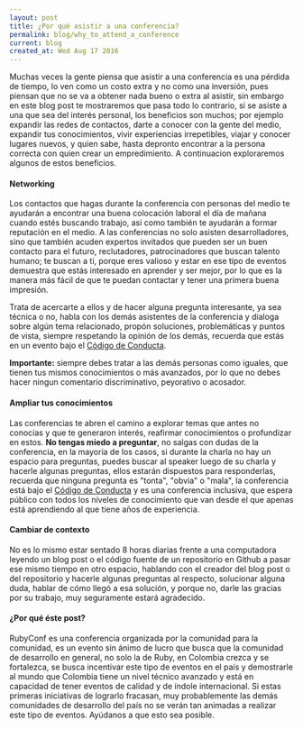 ```yaml
---
layout: post
title: ¿Por qué asistir a una conferencia?
permalink: blog/why_to_attend_a_conference
current: blog
created_at: Wed Aug 17 2016
---
```


Muchas veces la gente piensa que asistir a una conferencia es una pérdida de tiempo, lo ven como un costo extra y no como una inversión, pues piensan que no se va a obtener nada bueno o extra al asistir, sin embargo en este blog post te mostraremos que pasa todo lo contrario, si se asiste a una que sea del interés personal, los beneficios son muchos; por ejemplo expandir las redes de contactos, darte a conocer con la gente del medio, expandir tus conocimientos, vivir experiencias irrepetibles, viajar y conocer lugares nuevos, y quien sabe, hasta depronto encontrar a la persona correcta con quien crear un empredimiento. A continuacion exploraremos algunos de estos beneficios.

#### Networking

  Los contactos que hagas durante la conferencia con personas del medio te ayudarán a encontrar una buena colocación laboral el día de mañana cuando estés buscando trabajo, asi como también te ayudarán a formar reputación en el medio. A las conferencias no solo asisten desarrolladores, sino que también acuden expertos invitados que pueden ser un buen contacto para el futuro, reclutadores, patrocinadores que buscan talento humano; te buscan a ti, porque eres valioso y estar en ese tipo de eventos demuestra que estás interesado en aprender y ser mejor, por lo que es la manera más fácil de que te puedan contactar y tener una primera buena impresión.

  Trata de acercarte a ellos y de hacer alguna pregunta interesante, ya sea técnica o no, habla con los demás asistentes de la conferencia y dialoga sobre algún tema relacionado, propón soluciones, problemáticas y puntos de vista, siempre respetando la opinión de los demás, recuerda que estás en un evento bajo el [Código de Conducta](http://www.rubyconf.co/code-of-conduct.html).

  **Importante:** siempre debes tratar a las demás personas como iguales, que tienen tus mismos conocimientos o más avanzados, por lo que no debes hacer ningun comentario discriminativo, peyorativo o acosador.

#### Ampliar tus conocimientos

  Las conferencias te abren el camino a explorar temas que antes no conocías y que te generaron interés, reafirmar conocimientos o profundizar en estos. **No tengas miedo a preguntar**, no salgas con dudas de la conferencia, en la mayoría de los casos, si durante la charla no hay un espacio para preguntas, puedes buscar al speaker luego de su charla y hacerle algunas preguntas, ellos estarán dispuestos para responderlas, recuerda que ninguna pregunta es "tonta", "obvia" o "mala", la conferencia está bajo el [Código de Conducta](http://www.rubyconf.co/code-of-conduct.html) y es una conferencia inclusiva, que espera público con todos los niveles de conocimiento que van desde el que apenas está aprendiendo al que tiene años de experiencia.

#### Cambiar de contexto

  No es lo mismo estar sentado 8 horas diarias frente a una computadora leyendo un blog post o el código fuente de un repositorio en Github a pasar ese mismo tiempo en otro espacio, hablando con el creador del blog post o del repositorio y hacerle algunas preguntas al respecto, solucionar alguna duda, hablar de cómo llegó a esa solución, y porque no, darle las gracias por su trabajo, muy seguramente estará agradecido.

#### ¿Por qué éste post?

  RubyConf es una conferencia organizada por la comunidad para la comunidad, es un evento sin ánimo de lucro que busca que la comunidad de desarrollo en general, no solo la de Ruby, en Colombia crezca y se fortalezca, se busca incentivar este tipo de eventos en el país y demostrarle al mundo que Colombia tiene un nivel técnico avanzado y está en capacidad de tener eventos de calidad y de índole internacional. Si estas primeras iniciativas de lograrlo fracasan, muy probablemente las demás comunidades de desarrollo del país no se verán tan animadas a realizar este tipo de eventos. Ayúdanos a que esto sea posible.
